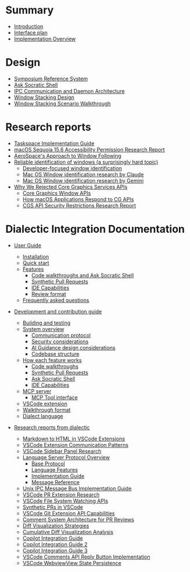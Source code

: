 # Summary

<!-- 
    AGENTS: Please keep this design documentation up-to-date/

    Also, please review appropriate chapters and research reports
    whne looking to learn more details about a specific area.
-->

- [Introduction](./introduction.md)
- [Interface plan](./interface-plan.md)
- [Implementation Overview](./implementation-overview.md)

# Design

- [Symposium Reference System](./design/symposium-ref-system.md)
- [Ask Socratic Shell](./design/ask-socratic-shell.md)
- [IPC Communication and Daemon Architecture](./design/daemon.md)
- [Window Stacking Design](./window-stacking-design.md)
- [Window Stacking Scenario Walkthrough](./window-stacking-scenario.md)

# Research reports

- [Taskspace Implementation Guide](./research/taskspace-implementation-guide.md)
- [macOS Sequoia 15.6 Accessibility Permission Research Report](./research/macos_accessibility_research_report.md)
- [AeroSpace's Approach to Window Following](./research/aerospace-approach-to-window-following.md)
- [Reliable identification of windows (a surprisingly hard topic)]()
    - [Developer-focused window identification](./research/developer_focused_window_identification.md)
    - [Mac OS Window identification research by Claude](./research/macos_window_identification_research_claude.md)
    - [Mac OS Window identification research by Gemini](./research/macos_window_identification_research_gemini.md)
- [Why We Rejected Core Graphics Services APIs](./research/why-we-rejected-cgs-apis.md)
    - [Core Graphics Window APIs](./research/cg-window-apis.md)
    - [How macOS Applications Respond to CG APIs](./research/how-mac-os-applications-respond-to-cg-apis.md)
    - [CGS API Security Restrictions Research Report](./research/cgs-api-security-restrictions.md)

# Dialectic Integration Documentation

<!-- Research and design docs from dialectic integration -->

- [User Guide]() <!-- From dialectic -->
    - [Installation](./installation.md) 
    - [Quick start](./quick-start.md)
    - [Features]()
        - [Code walkthroughs and Ask Socratic Shell](./walkthroughs.md)
        - [Synthetic Pull Requests](./synthetic-pr.md)
        - [IDE Capabilities](./ide-capabilities.md)
        - [Review format](./review-format.md)
    - [Frequently asked questions](./faq.md)

- [Development and contribution guide]()
    - [Building and testing](./design/build-and-test.md)
    - [System overview](./design/overview.md)
        - [Communication protocol](./design/protocol.md)
        - [Security considerations](./design/security.md)
        - [AI Guidance design considerations](./design/ai-guidance.md)
        - [Codebase structure](./design/codebase-structure.md)
    - [How each feature works]()
        - [Code walkthroughs](./design/code-walkthroughs.md)
        - [Synthetic Pull Requests](./design/synthetic-pr.md)
        - [Ask Socratic Shell](./design/ask-socratic-shell.md)
        - [IDE Capabilities](./design/ide-capabilities.md)
    - [MCP server](./design/mcp-server.md)
        - [MCP Tool interface](./design/mcp-tool-interface.md)
    - [VSCode extension](./design/extension.md)
    - [Walkthrough format](./design/walkthrough-format.md)
    - [Dialect language](./design/dialect-language.md)

- [Research reports from dialectic]()
    - [Markdown to HTML in VSCode Extensions](./references/markdown-to-html-in-vscode.md)
    - [VSCode Extension Communication Patterns](./references/cli-extension-communication-guide.md)
    - [VSCode Sidebar Panel Research](./references/vscode-extensions-sidebar-panel-research-report.md)
    - [Language Server Protocol Overview](./references/lsp-overview/README.md)
        - [Base Protocol](./references/lsp-overview/base-protocol.md)
        - [Language Features](./references/lsp-overview/language-features.md)
        - [Implementation Guide](./references/lsp-overview/implementation-guide.md)
        - [Message Reference](./references/lsp-overview/message-reference.md)
    - [Unix IPC Message Bus Implementation Guide](./references/unix-message-bus-architecture.md)
    - [VSCode PR Extension Research](./references/vscode-extensions-dev-pattern.md)
    - [VSCode File System Watching APIs](./references/VS-Code-file-system-watching.md)
    - [Synthetic PRs in VSCode](./references/Synthetic-PRs-in-vscode.md)
    - [VSCode Git Extension API Capabilities](./references/VSCode-Git-Extension-API-capabilities.md)
    - [Comment System Architecture for PR Reviews](./references/comment-system-on-pr.md)
    - [Diff Visualization Strategies](./references/diff-visualization.md)
    - [Cumulative Diff Visualization Analysis](./references/diff-visualization-cumulative.md)
    - [Copilot Integration Guide](./references/copilot-guide.md)
    - [Copilot Integration Guide 2](./references/copilot-guide-2.md)
    - [Copilot Integration Guide 3](./references/copilot-guide-3.md)
    - [VSCode Comments API Reply Button Implementation](./references/VSCode-Comments-API-Reply-Button.md)
    - [VSCode WebviewView State Persistence](./references/vscode-webview-state-persistence.md)